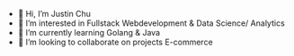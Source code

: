 - 👋 Hi, I’m Justin Chu
- 👀 I’m interested in Fullstack Webdevelopment & Data Science/ Analytics
- 🌱 I’m currently learning Golang & Java
- 💞️ I’m looking to collaborate on projects E-commerce
